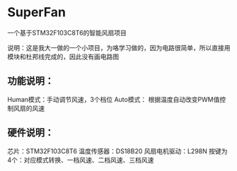 # SuperFan
一个基于STM32F103C8T6的智能风扇项目

说明：这是我大一做的一个小项目，为咯学习做的，因为电路很简单，所以直接用模块和杜邦线完成的，因此没有画电路图

## 功能说明：
  Human模式：手动调节风速，3个档位
  Auto模式： 根据温度自动改变PWM值控制风扇的风速

## 硬件说明：
  芯片：STM32F103C8T6
  温度传感器：DS18B20
  风扇电机驱动：L298N
  按键为4个：对应模式转换、一档风速、二档风速、三档风速


